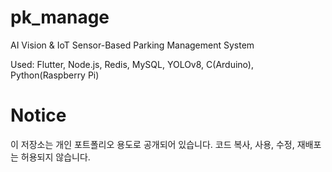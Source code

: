 # pk_manage

AI Vision & IoT Sensor-Based Parking Management System

Used: Flutter, Node.js, Redis, MySQL, YOLOv8, C(Arduino), Python(Raspberry Pi)

# Notice

이 저장소는 개인 포트폴리오 용도로 공개되어 있습니다. 코드 복사, 사용, 수정, 재배포는 허용되지 않습니다.
